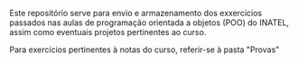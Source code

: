 Este repositório serve para envio e armazenamento dos exxercícios passados nas aulas de programação orientada a objetos (POO) do INATEL, assim como eventuais projetos pertinentes ao curso.

Para exercícios pertinentes à notas do curso, referir-se à pasta "Provas"
